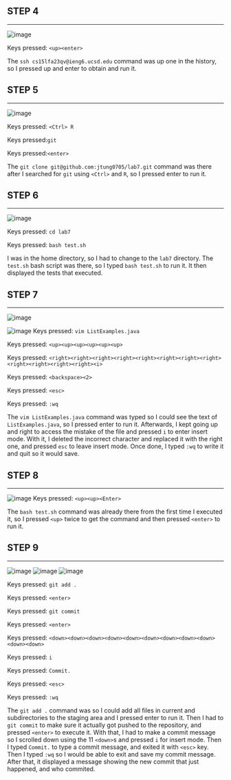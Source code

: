 ## **STEP 4**
---
![image](LabReport4Step4.png)

Keys pressed: ``<up><enter>``

The ``ssh cs15lfa23qv@ieng6.ucsd.edu`` command was up one in the history, so I pressed up and enter to obtain and run it.

## **STEP 5**
---
![image](LabReport4Step5.png)

Keys pressed: ``<Ctrl> R``

Keys pressed:``git``

Keys pressed:``<enter>``

The ``git clone git@github.com:jtung0705/lab7.git`` command was there after I searched for ``git`` using ``<Ctrl>`` and ``R``, so I pressed enter to run it.

## **STEP 6**
---
![image](LabReport4Step6.png)

Keys pressed: ``cd lab7``

Keys pressed: ``bash test.sh``

I was in the home directory, so I had to change to the ``lab7`` directory.
The ``test.sh`` bash script was there, so I typed ``bash test.sh`` to run it.
It then displayed the tests that executed.

## **STEP 7**
---
![image](LabReport4Step7_1.png)

![image](LabReport4Step7_2.png)
Keys pressed: ``vim ListExamples.java``

Keys pressed: ``<up><up><up><up><up><up>``

Keys pressed: ``<right><right><right><right><right><right><right><right><right><right><right><right><i>``

Keys pressed: ``<backspace><2>``

Keys pressed: ``<esc>``

Keys pressed: ``:wq``

The ``vim ListExamples.java`` command was typed so I could see the text of ``ListExamples.java``, so I pressed enter to run it.
Afterwards, I kept going up and right to access the mistake of the file and pressed ``i`` to enter insert mode.
With it, I deleted the incorrect character and replaced it with the right one, and pressed ``esc`` to leave insert mode.
Once done, I typed ``:wq`` to write it and quit so it would save.

## **STEP 8**
---
![image](LabReport4Step8.png)
Keys pressed: ``<up><up><Enter>``

The ``bash test.sh`` command was already there from the first time I executed it, so I pressed ``<up>`` twice to get the command and then pressed ``<enter>`` to run it.

## **STEP 9**
---
![image](LabReport4Step9_1.png)
![image](LabReport4Step9_2.png)
![image](LabReport4Step9_3.png)

Keys pressed: ``git add .``

Keys pressed: ``<enter>``

Keys pressed: ``git commit``

Keys pressed: ``<enter>``

Keys pressed: ``<down><down><down><down><down><down><down><down><down><down><down>``

Keys pressed: ``i``

Keys pressed: ``Commit.``

Keys pressed: ``<esc>``

Keys pressed: ``:wq``

The ``git add .`` command was so I could add all files in current and subdirectories to the staging area and I pressed enter to run it. Then I had to ``git commit`` to make sure it actually got pushed to the repository, and pressed ``<enter>`` to execute it. With that, I had to make a commit message so I scrolled down using the 11 ``<down>``s and pressed ``i`` for insert mode. Then I typed ``Commit.`` to type a commit message, and exited it with ``<esc>`` key. Then I typed ``:wq`` so I would be able to exit and save my commit message. After that, it displayed a message showing the new commit that just happened, and who commited.
